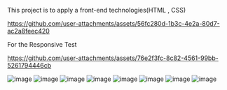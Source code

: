 This project is to apply a front-end technologies(HTML , CSS)



https://github.com/user-attachments/assets/56fc280d-1b3c-4e2a-80d7-ac2a8feec420

For the Responsive Test



https://github.com/user-attachments/assets/76e2f3fc-8c82-4561-99bb-5261794446cb

![image](https://github.com/user-attachments/assets/f5cfd6f6-b62e-4e9e-8018-3c11cf08a0cc)
![image](https://github.com/user-attachments/assets/f1c11eaa-2473-4eed-a651-ca185e89b0d4)
![image](https://github.com/user-attachments/assets/88de7f87-ec12-421d-a8f3-cdca63440c03)
![image](https://github.com/user-attachments/assets/1d4440db-33d7-479e-8323-7dccff0f2822)
![image](https://github.com/user-attachments/assets/b1097587-2635-476b-862a-de165933038c)
![image](https://github.com/user-attachments/assets/a39f69d7-9fff-4c77-9102-f35ba80bb352)
![image](https://github.com/user-attachments/assets/27f355de-2aa7-43a1-ac85-f21f7b164d30)
![image](https://github.com/user-attachments/assets/3f04d86a-6151-488b-96a5-51aa4cbaed55)
